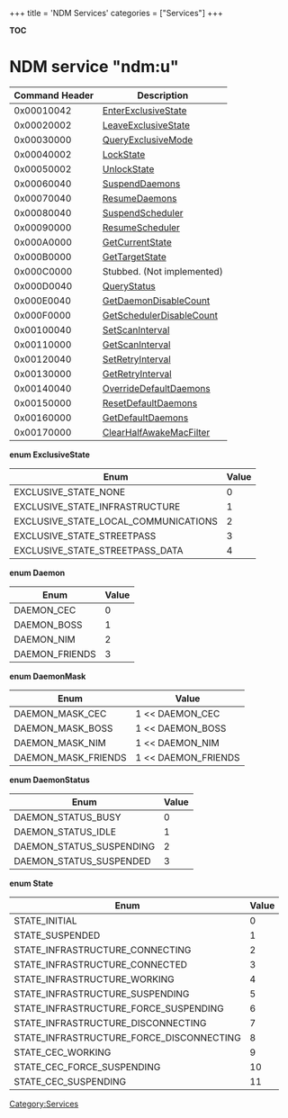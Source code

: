 +++
title = 'NDM Services'
categories = ["Services"]
+++

__TOC__

# NDM service "ndm:u"

| Command Header | Description                                                          |
|----------------|----------------------------------------------------------------------|
| 0x00010042     | [EnterExclusiveState](NDMU:EnterExclusiveState "wikilink")           |
| 0x00020002     | [LeaveExclusiveState](NDMU:LeaveExclusiveState "wikilink")           |
| 0x00030000     | [QueryExclusiveMode](NDMU:QueryExclusiveMode "wikilink")             |
| 0x00040002     | [LockState](NDMU:LockState "wikilink")                               |
| 0x00050002     | [UnlockState](NDMU:UnlockState "wikilink")                           |
| 0x00060040     | [SuspendDaemons](NDMU:SuspendDaemons "wikilink")                     |
| 0x00070040     | [ResumeDaemons](NDMU:ResumeDaemons "wikilink")                       |
| 0x00080040     | [SuspendScheduler](NDMU:SuspendScheduler "wikilink")                 |
| 0x00090000     | [ResumeScheduler](NDMU:ResumeScheduler "wikilink")                   |
| 0x000A0000     | [GetCurrentState](NDMU:GetCurrentState "wikilink")                   |
| 0x000B0000     | [GetTargetState](NDMU:GetTargetState "wikilink")                     |
| 0x000C0000     | Stubbed. (Not implemented)                                           |
| 0x000D0040     | [QueryStatus](NDMU:QueryStatus "wikilink")                           |
| 0x000E0040     | [GetDaemonDisableCount](NDMU:GetDaemonDisableCount "wikilink")       |
| 0x000F0000     | [GetSchedulerDisableCount](NDMU:GetSchedulerDisableCount "wikilink") |
| 0x00100040     | [SetScanInterval](NDMU:SetScanInterval "wikilink")                   |
| 0x00110000     | [GetScanInterval](NDMU:GetScanInterval "wikilink")                   |
| 0x00120040     | [SetRetryInterval](NDMU:SetRetryInterval "wikilink")                 |
| 0x00130000     | [GetRetryInterval](NDMU:GetRetryInterval "wikilink")                 |
| 0x00140040     | [OverrideDefaultDaemons](NDMU:OverrideDefaultDaemons "wikilink")     |
| 0x00150000     | [ResetDefaultDaemons](NDMU:ResetDefaultDaemons "wikilink")           |
| 0x00160000     | [GetDefaultDaemons](NDMU:GetDefaultDaemons "wikilink")               |
| 0x00170000     | [ClearHalfAwakeMacFilter](NDMU:ClearHalfAwakeMacFilter "wikilink")   |

**enum ExclusiveState**

| Enum                                 | Value |
|--------------------------------------|-------|
| EXCLUSIVE_STATE_NONE                 | 0     |
| EXCLUSIVE_STATE_INFRASTRUCTURE       | 1     |
| EXCLUSIVE_STATE_LOCAL_COMMUNICATIONS | 2     |
| EXCLUSIVE_STATE_STREETPASS           | 3     |
| EXCLUSIVE_STATE_STREETPASS_DATA      | 4     |

**enum Daemon**

| Enum           | Value |
|----------------|-------|
| DAEMON_CEC     | 0     |
| DAEMON_BOSS    | 1     |
| DAEMON_NIM     | 2     |
| DAEMON_FRIENDS | 3     |

**enum DaemonMask**

| Enum                | Value                 |
|---------------------|-----------------------|
| DAEMON_MASK_CEC     | 1 \<\< DAEMON_CEC     |
| DAEMON_MASK_BOSS    | 1 \<\< DAEMON_BOSS    |
| DAEMON_MASK_NIM     | 1 \<\< DAEMON_NIM     |
| DAEMON_MASK_FRIENDS | 1 \<\< DAEMON_FRIENDS |

**enum DaemonStatus**

| Enum                     | Value |
|--------------------------|-------|
| DAEMON_STATUS_BUSY       | 0     |
| DAEMON_STATUS_IDLE       | 1     |
| DAEMON_STATUS_SUSPENDING | 2     |
| DAEMON_STATUS_SUSPENDED  | 3     |

**enum State**

| Enum                                     | Value |
|------------------------------------------|-------|
| STATE_INITIAL                            | 0     |
| STATE_SUSPENDED                          | 1     |
| STATE_INFRASTRUCTURE_CONNECTING          | 2     |
| STATE_INFRASTRUCTURE_CONNECTED           | 3     |
| STATE_INFRASTRUCTURE_WORKING             | 4     |
| STATE_INFRASTRUCTURE_SUSPENDING          | 5     |
| STATE_INFRASTRUCTURE_FORCE_SUSPENDING    | 6     |
| STATE_INFRASTRUCTURE_DISCONNECTING       | 7     |
| STATE_INFRASTRUCTURE_FORCE_DISCONNECTING | 8     |
| STATE_CEC_WORKING                        | 9     |
| STATE_CEC_FORCE_SUSPENDING               | 10    |
| STATE_CEC_SUSPENDING                     | 11    |

[Category:Services](Category:Services "wikilink")
